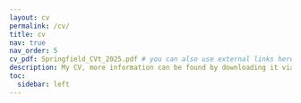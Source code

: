 ```yaml
---
layout: cv
permalink: /cv/
title: cv
nav: true
nav_order: 5
cv_pdf: Springfield_CVt_2025.pdf # you can also use external links here
description: My CV, more information can be found by downloading it via the link.
toc:
  sidebar: left
---
```

